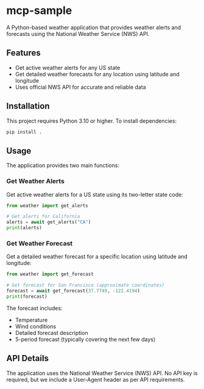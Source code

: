# mcp-sample

A Python-based weather application that provides weather alerts and forecasts using the National Weather Service (NWS) API.

## Features

- Get active weather alerts for any US state
- Get detailed weather forecasts for any location using latitude and longitude
- Uses official NWS API for accurate and reliable data

## Installation

This project requires Python 3.10 or higher. To install dependencies:

```bash
pip install .
```

## Usage

The application provides two main functions:

### Get Weather Alerts

Get active weather alerts for a US state using its two-letter state code:

```python
from weather import get_alerts

# Get alerts for California
alerts = await get_alerts("CA")
print(alerts)
```

### Get Weather Forecast

Get a detailed weather forecast for a specific location using latitude and longitude:

```python
from weather import get_forecast

# Get forecast for San Francisco (approximate coordinates)
forecast = await get_forecast(37.7749, -122.4194)
print(forecast)
```

The forecast includes:
- Temperature
- Wind conditions
- Detailed forecast description
- 5-period forecast (typically covering the next few days)

## API Details

The application uses the National Weather Service (NWS) API. No API key is required, but we include a User-Agent header as per API requirements.